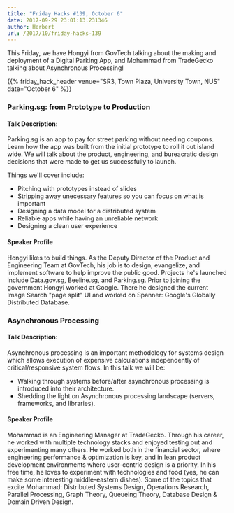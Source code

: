```yaml
---
title: "Friday Hacks #139, October 6"
date: 2017-09-29 23:01:13.231346
author: Herbert
url: /2017/10/friday-hacks-139
---
```


This Friday, we have Hongyi from GovTech talking about the making and deployment of a Digital Parking App, and Mohammad from TradeGecko talking about Asynchronous Processing!

{{% friday_hack_header venue="SR3, Town Plaza, University Town, NUS" date="October 6" %}}

### Parking.sg: from Prototype to Production

#### Talk Description:

Parking.sg is an app to pay for street parking without needing coupons. Learn how the app was built from the initial prototype to roll it out island wide. We will talk about the product, engineering, and bureacratic design decisions that were made to get us successfully to launch.

Things we'll cover include:

- Pitching with prototypes instead of slides
- Stripping away unecessary features so you can focus on what is important
- Designing a data model for a distributed system
- Reliable apps while having an unreliable network
- Designing a clean user experience

#### Speaker Profile

Hongyi likes to build things. As the Deputy Director of the Product and Engineering Team at GovTech, his job is to design, evangelize, and implement software to help improve the public good. Projects he's launched include Data.gov.sg, Beeline.sg, and Parking.sg. Prior to joining the government Hongyi worked at Google. There he designed the current Image Search "page split" UI and worked on Spanner: Google's Globally Distributed Database.

### Asynchronous Processing

#### Talk Description:

Asynchronous processing is an important methodology for systems design which allows execution of expensive calculations independently of critical/responsive system flows. In this talk we will be:

- Walking through systems before/after asynchronous processing is introduced into their architecture.
- Shedding the light on Asynchronous processing landscape (servers, frameworks, and libraries).

#### Speaker Profile

Mohammad is an Engineering Manager at TradeGecko. Through his career, he worked with multiple technology stacks and enjoyed testing out and experimenting many others. He worked both in the financial sector, where engineering performance & optimization is key, and in lean product development environments where user-centric design is a priority. In his free time, he loves to experiment with technologies and food (yes, he can make some interesting middle-eastern dishes). Some of the topics that excite Mohammad: Distributed Systems Design, Operations Research, Parallel Processing, Graph Theory, Queueing Theory, Database Design & Domain Driven Design.
